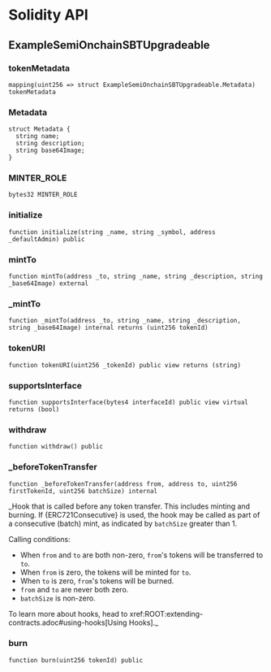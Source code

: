 # Solidity API

## ExampleSemiOnchainSBTUpgradeable

### tokenMetadata

```solidity
mapping(uint256 => struct ExampleSemiOnchainSBTUpgradeable.Metadata) tokenMetadata
```

### Metadata

```solidity
struct Metadata {
  string name;
  string description;
  string base64Image;
}
```

### MINTER_ROLE

```solidity
bytes32 MINTER_ROLE
```

### initialize

```solidity
function initialize(string _name, string _symbol, address _defaultAdmin) public
```

### mintTo

```solidity
function mintTo(address _to, string _name, string _description, string _base64Image) external
```

### _mintTo

```solidity
function _mintTo(address _to, string _name, string _description, string _base64Image) internal returns (uint256 tokenId)
```

### tokenURI

```solidity
function tokenURI(uint256 _tokenId) public view returns (string)
```

### supportsInterface

```solidity
function supportsInterface(bytes4 interfaceId) public view virtual returns (bool)
```

### withdraw

```solidity
function withdraw() public
```

### _beforeTokenTransfer

```solidity
function _beforeTokenTransfer(address from, address to, uint256 firstTokenId, uint256 batchSize) internal
```

_Hook that is called before any token transfer. This includes minting and burning. If {ERC721Consecutive} is
used, the hook may be called as part of a consecutive (batch) mint, as indicated by `batchSize` greater than 1.

Calling conditions:

- When `from` and `to` are both non-zero, ``from``'s tokens will be transferred to `to`.
- When `from` is zero, the tokens will be minted for `to`.
- When `to` is zero, ``from``'s tokens will be burned.
- `from` and `to` are never both zero.
- `batchSize` is non-zero.

To learn more about hooks, head to xref:ROOT:extending-contracts.adoc#using-hooks[Using Hooks]._

### burn

```solidity
function burn(uint256 tokenId) public
```

